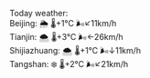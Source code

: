 Today weather:  
Beijing: 🌦   🌡️+1°C 🌬️↙11km/h  
Tianjin: 🌨  🌡️+3°C 🌬️←26km/h  
Shijiazhuang: 🌨  🌡️+1°C 🌬️↓11km/h  
Tangshan: ❄️   🌡️+2°C 🌬️↙21km/h  
